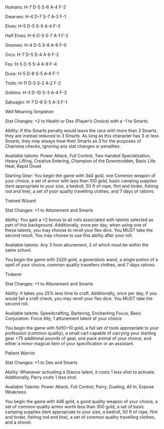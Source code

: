 Humans: H-7 D-5 S-6 A-4 F-2

Dwarves: H-4 D-7 S-7 A-3 F-1

Elves: H-5 D-5 S-9 A-4 F-3

Half Elves: H-6 D-5 S-7 A-1 F-2

Gnomes: H-4 D-5 S-8 A-6 F-0

Orcs: H-7 D-5 S-4 A-6 F-2

Fey: H-5 D-5 S-4 A-9 F-4

Dusa: H-5 D-8 S-5 A-6 F-1

Trolls: H-11 D-5 S-2 A-2 F-2

Goblins: H-3 D-10 S-3 A-4 F-3

Sahuagin: H-7 D-8 S-5 A-3 F-1

Well Meaning Simpleton

Stat Changes: +2 to Health or Dex (Player’s Choice) with a -1 to Smarts.

Ability: If this Smarts penalty would leave the race with more than 3
Smarts, they are instead reduced to 3 Smarts. As long as this character
has 3 or less Smarts, they may always treat their Smarts as 3 for the
purposes of Charisma checks, ignoring any stat changes or penalties.

Available talents: Power Attack, Full Control, Two-handed
Specialization, Heavy Lifting, Creative Entering, Champion of the
Downtrodden, Basic Life: Heal, Rapid Onset

Starting Gear: You begin the game with 3d4 gold, one Common weapon of
your choice, a set of armor with less than 100 gold, basic camping
supplies (tent appropriate to your size, a bedroll, 50 ft of rope, flint
and tinder, fishing rod and line), a set of poor quality travelling
clothes, and 7 days of rations.

Trained Wizard

Stat Changes: +1 to Attunement and Smarts

Ability: You gain a +2 bonus to all rolls associated with talents
selected as part of this background. Additionally, once per day, when
using one of these talents, you may choose to reroll your flex dice. You
MUST take the second result. You may choose to use this ability after
your roll.

Available talents: Any 3 from attunement, 2 of which must be within the
same school.

You begin the game with 2d20 gold, a generalists wand, a single potion
of a spell of your choice, common quality travellers clothes, and 7 days
rations.

Tinkerer

Stat Changes: +1 to Attunement and Smarts

Ability: It takes you 25% less time to craft. Additionally, once per
day, if you would fail a craft check, you may reroll your flex dice. You
MUST take the second roll.

Available talents: Speedcrafting, Bartering, Enchanting Focus, Basic
Conjuration: Force Ally, 1 attunement talent of your choice

You begin the game with 5d10+10 gold, a full set of tools appropriate to
your profession (common quality), a small cart capable of carrying your
starting gear +75 additional pounds of gear, one pack animal of your
choice, and either a minor magical item of your specification or an
assistant.

Patient Warrior

Stat Changes: +1 to Dex and Smarts

Ability: Whenever activating a Stance talent, it costs 1 less shot to
activate. Additionally, Parry costs 1 less shot.

Available Talents: Power Attack, Full Control, Parry, Dueling, All In,
Expose Weakness.

You begin the game with 4d6 gold, a good quality weapon of your choice,
a set of common quality armor worth less than 300 gold, a set of basic
camping supplies (tent appropriate to your size, a bedroll, 50 ft of
rope, flint and tinder, fishing rod and line), a set of common quality
travelling clothes, and a shovel.

